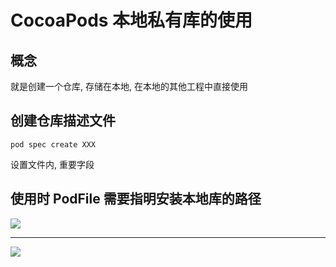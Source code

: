 # CocoaPods 本地私有库的使用


## 概念

就是创建一个仓库, 存储在本地, 在本地的其他工程中直接使用
	
## 创建仓库描述文件

	pod spec create XXX
	
设置文件内, 重要字段
	
## 使用时 PodFile 需要指明安装本地库的路径

![](https://raw.githubusercontent.com/ripper/Seemygo-notes/master/01-FM/CocoaPods/image/4_路径1.png)

---

![](https://raw.githubusercontent.com/ripper/Seemygo-notes/master/01-FM/CocoaPods/image/4_路径2.png)
			
			